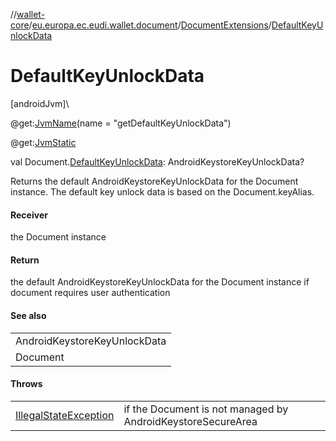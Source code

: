 //[wallet-core](../../../index.md)/[eu.europa.ec.eudi.wallet.document](../index.md)/[DocumentExtensions](index.md)/[DefaultKeyUnlockData](-default-key-unlock-data.md)

# DefaultKeyUnlockData

[androidJvm]\

@get:[JvmName](https://kotlinlang.org/api/latest/jvm/stdlib/kotlin.jvm/-jvm-name/index.html)(name =
&quot;getDefaultKeyUnlockData&quot;)

@get:[JvmStatic](https://kotlinlang.org/api/latest/jvm/stdlib/kotlin.jvm/-jvm-static/index.html)

val Document.[DefaultKeyUnlockData](-default-key-unlock-data.md): AndroidKeystoreKeyUnlockData?

Returns the default AndroidKeystoreKeyUnlockData for the Document instance. The default key unlock
data is based on the Document.keyAlias.

#### Receiver

the Document instance

#### Return

the default AndroidKeystoreKeyUnlockData for the Document instance if document requires user
authentication

#### See also

|                              |
|------------------------------|
| AndroidKeystoreKeyUnlockData |
| Document                     |

#### Throws

|                                                                                                                  |                                                             |
|------------------------------------------------------------------------------------------------------------------|-------------------------------------------------------------|
| [IllegalStateException](https://kotlinlang.org/api/latest/jvm/stdlib/kotlin/-illegal-state-exception/index.html) | if the Document is not managed by AndroidKeystoreSecureArea |
